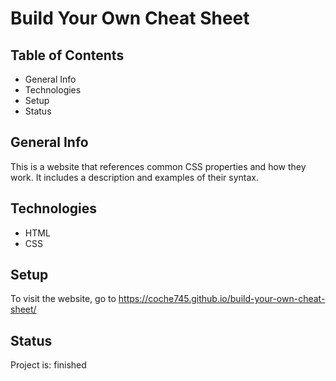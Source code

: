 # Build Your Own Cheat Sheet
## Table of Contents
+ General Info
+ Technologies
+ Setup
+ Status
## General Info
This is a website that references common CSS properties and how they work. It includes a description and examples of their syntax.
## Technologies
+ HTML
+ CSS
## Setup
To visit the website, go to https://coche745.github.io/build-your-own-cheat-sheet/
## Status
Project is: finished
